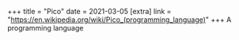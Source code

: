 +++
title = "Pico"
date = 2021-03-05
[extra]
link = "https://en.wikipedia.org/wiki/Pico_(programming_language)"
+++
A programming language

